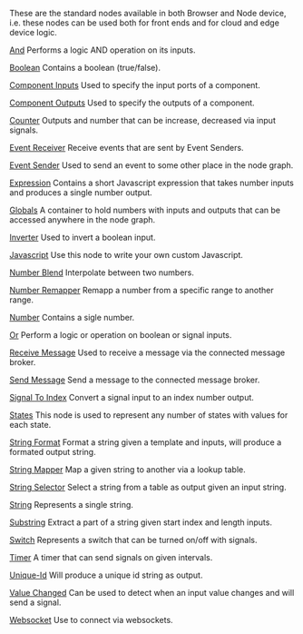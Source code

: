 These are the standard nodes available in both Browser and Node device, i.e. these nodes can be used both for front ends and for cloud and edge device logic.

[And](./and)
Performs a logic AND operation on its inputs. 

[Boolean](./boolean)
Contains a boolean (true/false).

[Component Inputs](./component-inputs)
Used to specify the input ports of a component.

[Component Outputs](./component-outputs)
Used to specify the outputs of a component.

[Counter](./counter)
Outputs and number that can be increase, decreased via input signals.

[Event Receiver](./event-receiver)
Receive events that are sent by Event Senders.

[Event Sender](./event-sender)
Used to send an event to some other place in the node graph.

[Expression](./expression)
Contains a short Javascript expression that takes number inputs and produces a single number output.

[Globals](./globals)
A container to hold numbers with inputs and outputs that can be accessed anywhere in the node graph.

[Inverter](./inverter)
Used to invert a boolean input.

[Javascript](./javascript)
Use this node to write your own custom Javascript.

[Number Blend](./number-blend)
Interpolate between two numbers.

[Number Remapper](./number-remapper)
Remapp a number from a specific range to another range.

[Number](./number)
Contains a sigle number.

[Or](./or)
Perform a logic or operation on boolean or signal inputs.

[Receive Message](./receive-message)
Used to receive a message via the connected message broker.

[Send Message](./send-message)
Send a message to the connected message broker.

[Signal To Index](./signal-to-index)
Convert a signal input to an index number output.

[States](./states)
This node is used to represent any number of states with values for each state.

[String Format](./string-format)
Format a string given a template and inputs, will produce a formated output string.

[String Mapper](./string-mapper)
Map a given string to another via a lookup table.

[String Selector](./string-selector)
Select a string from a table as output given an input string.

[String](./string)
Represents a single string.

[Substring](./substring)
Extract a part of a string given start index and length inputs.

[Switch](./switch)
Represents a switch that can be turned on/off with signals.

[Timer](./timer)
A timer that can send signals on given intervals.

[Unique-Id](./unique-id)
Will produce a unique id string as output.

[Value Changed](./value-changed)
Can be used to detect when an input value changes and will send a signal.

[Websocket](./websocket)
Use to connect via websockets.














